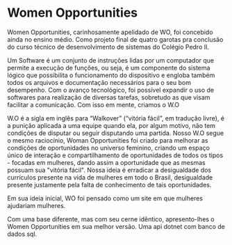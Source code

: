 # Women Opportunities

Women Opportunities, carinhosamente apelidado de WO, foi concebido ainda no ensino médio. Como projeto final de quatro garotas pra conclusão do curso técnico de desenvolvimento de sistemas do Colégio Pedro II. 

Um Software é um conjunto de instruções lidas por um computador que permite a execução de funções, ou seja, é um componente do sistema lógico que possibilita o funcionamento do dispositivo e engloba também todos os arquivos e documentação necessários para o seu bom desempenho. Com o avanço tecnológico, foi possível expandir o uso de softwares para realização de diversas tarefas, sobretudo as que visam facilitar a comunicação. Com isso em mente, criamos o W.O

W.O é a sigla em inglês para “Walkover” (“vitória fácil”, em tradução livre), é a punição aplicada a uma equipe quando ela, por algum motivo, não tem condições de disputar ou seguir disputando uma partida. Nosso W.O segue o mesmo raciocínio, Woman Opportunities foi criado para melhorar as condições de oportunidades no universo feminino, criando um espaço único de interação e compartilhamento de oportunidades de todos os tipos - focadas em mulheres, dando assim a oportunidade que as mesmas possuam sua "vitória fácil". Nossa ideia é erradicar a desigualdade dos currículos presente na vida de mulheres em todo o Brasil, desigualdade presente justamente pela falta de conhecimento de tais oportunidades.


Em sua ideia inicial, WO foi pensado como  um site em que mulheres ajudariam mulheres.

Com uma base diferente, mas com seu cerne idêntico, apresento-lhes o Women Opportunities em sua melhor versão. Uma api dotnet com banco de dados sql.

